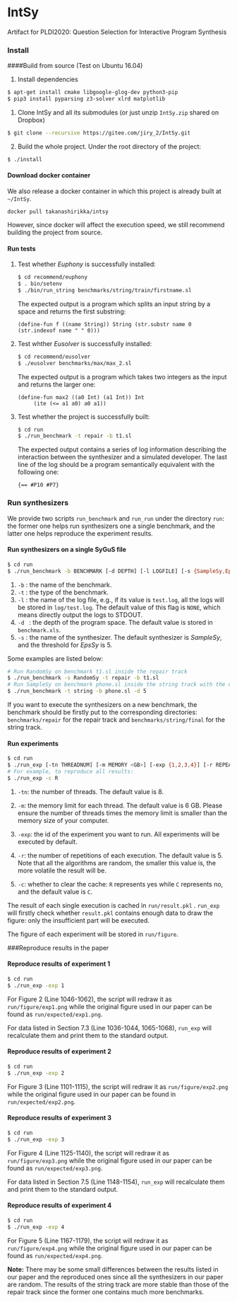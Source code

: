# IntSy

Artifact for PLDI2020: Question Selection for Interactive Program Synthesis

### Install

####Build from source (Test on Ubuntu 16.04) 

1. Install dependencies

```bash
$ apt-get install cmake libgoogle-glog-dev python3-pip
$ pip3 install pyparsing z3-solver xlrd matplotlib 
```

1. Clone IntSy and all its submodules (or just unzip `IntSy.zip` shared on Dropbox)

```bash
$ git clone --recursive https://gitee.com/jiry_2/IntSy.git
```

2. Build the whole project. Under the root directory of the project:

```bash
$ ./install
```

#### Download docker container

We also release a docker container in which this project is already built at `~/IntSy`.

```
docker pull takanashirikka/intsy
```

However, since docker will affect the execution speed, we still recommend building the project from source.

#### Run tests

1. Test whether *Euphony* is successfully installed:

   ```bash
   $ cd recommend/euphony
   $ . bin/setenv  
   $ ./bin/run_string benchmarks/string/train/firstname.sl
   ```

   The expected output is a program which splits an input string by a space and returns the first substring:

   ```
   (define-fun f ((name String)) String (str.substr name 0 (str.indexof name " " 0)))
   ```

2. Test whther *Eusolver* is successfully installed:

   ```bash
   $ cd recommend/eusolver
   $ ./eusolver benchmarks/max/max_2.sl
   ```

   The expected output is a program which takes two integers as the input and returns the larger one:

   ```
   (define-fun max2 ((a0 Int) (a1 Int)) Int
        (ite (<= a1 a0) a0 a1))
   ```

3. Test whether the project is successfully built:

   ```bash
   $ cd run
   $ ./run_benchmark -t repair -b t1.sl
   ```

   The expected output contains a series of log information describing the interaction between the synthesizer and a simulated developer.  The last line of the log should be a program semantically equivalent with the following one:

   ```
   {== #P10 #P7}
   ```

### Run synthesizers

We provide two scripts `run_benchmark` and `run_run` under the directory `run`: the former one helps run synthesizers one a single benchmark, and the latter one helps reproduce the experiment results.

#### Run synthesizers on a single SyGuS file 

```bash
$ cd run
$ ./run_benchmark -b BENCHMARK [-d DEPTH] [-l LOGFILE] [-s {SampleSy,EpsSy,RandomSy}] -t {string,repair}
```

1. `-b` : the name of the benchmark.
2. `-t` : the type of the benchmark.
3. `-l` : the name of the log file, e.g., if its value is `test.log`,  all the logs will be stored in `log/test.log`. The default value of this flag is `NONE`, which means directly output the logs to STDOUT.
4. `-d ` : the depth of the program space. The default value is stored in `benchmark.xls`.
5. `-s` : the name of the synthesizer. The default synthesizer is *SampleSy*, and the threshold for *EpsSy* is 5.

Some examples are listed below:

```bash
# Run RandomSy on benchmark t1.sl inside the repair track
$ ./run_benchmark -s RandomSy -t repair -b t1.sl
# Run SampleSy on benchmark phone.sl inside the string track with the depth 5
$ ./run_benchmark -t string -b phone.sl -d 5
```

If you want to execute the synthesizers on a new benchmark, the benchmark should be firstly put to the corresponding directories: `benchmarks/repair` for the repair track and `benchmarks/string/final` for the string track.

#### Run experiments 

```bash
$ cd run
$ ./run_exp [-tn THREADNUM] [-m MEMORY <GB>] [-exp {1,2,3,4}] [-r REPEATNUM] [-c {R <Restart>,C <Clear>}]
# For example, to reproduce all results:
$ ./run_exp -c R
```

1. `-tn`: the number of threads. The default value is 8.

2. `-m`: the memory limit for each thread. The default value is 6 GB. Please ensure the number of threads times the memory limit is smaller than the memory size of your computer.

3. `-exp`: the id of the experiment you want to run. All experiments will be executed by default.

4. `-r`: the number of repetitions of each execution. The default value is 5. Note that all the algorithms are random, the smaller this value is, the more volatile the result will be.

5. `-c`: whether to clear the cache: `R` represents yes while `C` represents no, and the default value is `C`. 

The result of each single execution is cached in `run/result.pkl` . `run_exp` will firstly check whether  `result.pkl` contains enough data to draw the figure: only the insufficient part will be executed. 

The figure of each experiment will be stored in `run/figure`.

###Reproduce results in the paper 

#### Reproduce results of experiment 1

```bash
$ cd run
$ ./run_exp -exp 1
```

For Figure 2 (Line 1046-1062), the script will redraw it as `run/figure/exp1.png` while the original figure used in our paper can be found as `run/expected/exp1.png`.

For data listed in Section 7.3 (Line 1036-1044, 1065-1068), `run_exp` will recalculate them and print them to the standard output.

#### Reproduce results of experiment 2

````bash
$ cd run
$ ./run_exp -exp 2
````

For Figure 3 (Line 1101-1115), the script will redraw it as `run/figure/exp2.png` while the original figure used in our paper can be found in `run/expected/exp2.png`.

#### Reproduce results of experiment 3

````bash
$ cd run
$ ./run_exp -exp 3
````

For Figure 4 (Line 1125-1140), the script will redraw it as `run/figure/exp3.png` while the original figure used in our paper can be found as `run/expected/exp3.png`.

For data listed in Section 7.5 (Line 1148-1154), `run_exp` will recalculate them and print them to the standard output.

#### Reproduce results of experiment 4

```bash
$ cd run
$ ./run_exp -exp 4
```

For Figure 5 (Line 1167-1179), the script will redraw it as `run/figure/exp4.png` while the original figure used in our paper can be found as `run/expected/exp4.png`.

**Note:** There may be some small differences between the results listed in our paper and the reproduced ones since all the synthesizers in our paper are random. The results of the string track are more stable than those of the repair track since the former one contains much more benchmarks.